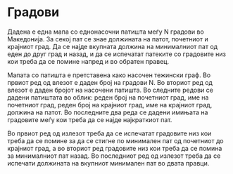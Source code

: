 # Градови

Дадена е една мапа со еднонасочни патишта меѓу N градови во Македонија. За секој пат се знае должината на патот,
почетниот и крајниот град. Да се најде вкупната должина на минималниот пат од еден до друг град и назад, и да се
испечатат патеките со градовите низ кои треба да се помине напред и во обратен правец.

Мапата со патишта е претставена како насочен тежински граф. Во првиот ред од влезот е даден број на градови N. Во
вториот ред од влезот е даден бројот на насочени патишта. Во следните редови се дадени патиштата во облик: реден број на
почетниот град, име на почетниот град, реден број на крајниот град, име на крајниот град, должина на патот. Во
последните два реда се дадени имињата на градовите меѓу кои треба да се најде најкраткиот пат.

Во првиот ред од излезот треба да се испечатат градовите низ кои треба да се помине за да се стигне по минимален пат од
почетниот до крајниот град, а во вториот ред градовите низ кои треба да се помина за минималниот пат назад. Во
последниот ред од излезот треба да се испечати должината на вкупниот минимален пат во двата правци.
